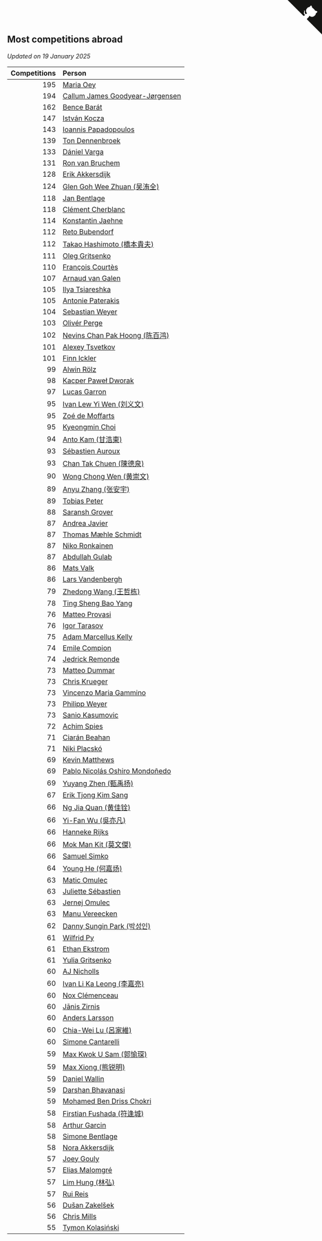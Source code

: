 ## Most competitions abroad

*Updated on 19 January 2025*

| Competitions | Person |
| ---: | :--- |
| 195 | [Maria Oey](https://www.worldcubeassociation.org/persons/2007OEYM01) |
| 194 | [Callum James Goodyear-Jørgensen](https://www.worldcubeassociation.org/persons/2012GOOD02) |
| 162 | [Bence Barát](https://www.worldcubeassociation.org/persons/2008BARA01) |
| 147 | [István Kocza](https://www.worldcubeassociation.org/persons/2005KOCZ01) |
| 143 | [Ioannis Papadopoulos](https://www.worldcubeassociation.org/persons/2013PAPA01) |
| 139 | [Ton Dennenbroek](https://www.worldcubeassociation.org/persons/2003DENN01) |
| 133 | [Dániel Varga](https://www.worldcubeassociation.org/persons/2008VARG01) |
| 131 | [Ron van Bruchem](https://www.worldcubeassociation.org/persons/2003BRUC01) |
| 128 | [Erik Akkersdijk](https://www.worldcubeassociation.org/persons/2005AKKE01) |
| 124 | [Glen Goh Wee Zhuan (吴洧全)](https://www.worldcubeassociation.org/persons/2015ZHUA01) |
| 118 | [Jan Bentlage](https://www.worldcubeassociation.org/persons/2010BENT01) |
| 118 | [Clément Cherblanc](https://www.worldcubeassociation.org/persons/2014CHER05) |
| 114 | [Konstantin Jaehne](https://www.worldcubeassociation.org/persons/2015JAEH01) |
| 112 | [Reto Bubendorf](https://www.worldcubeassociation.org/persons/2012BUBE01) |
| 112 | [Takao Hashimoto (橋本貴夫)](https://www.worldcubeassociation.org/persons/2007HASH01) |
| 111 | [Oleg Gritsenko](https://www.worldcubeassociation.org/persons/2011GRIT01) |
| 110 | [François Courtès](https://www.worldcubeassociation.org/persons/2008COUR01) |
| 107 | [Arnaud van Galen](https://www.worldcubeassociation.org/persons/2006GALE01) |
| 105 | [Ilya Tsiareshka](https://www.worldcubeassociation.org/persons/2012TERE01) |
| 105 | [Antonie Paterakis](https://www.worldcubeassociation.org/persons/2012PATE01) |
| 104 | [Sebastian Weyer](https://www.worldcubeassociation.org/persons/2010WEYE02) |
| 103 | [Olivér Perge](https://www.worldcubeassociation.org/persons/2007PERG01) |
| 102 | [Nevins Chan Pak Hoong (陈百鸿)](https://www.worldcubeassociation.org/persons/2010CHAN20) |
| 101 | [Alexey Tsvetkov](https://www.worldcubeassociation.org/persons/2017TSVE02) |
| 101 | [Finn Ickler](https://www.worldcubeassociation.org/persons/2012ICKL01) |
| 99 | [Alwin Rölz](https://www.worldcubeassociation.org/persons/2016ROLZ01) |
| 98 | [Kacper Paweł Dworak](https://www.worldcubeassociation.org/persons/2020DWOR01) |
| 97 | [Lucas Garron](https://www.worldcubeassociation.org/persons/2006GARR01) |
| 95 | [Ivan Lew Yi Wen (刘义文)](https://www.worldcubeassociation.org/persons/2012WENI01) |
| 95 | [Zoé de Moffarts](https://www.worldcubeassociation.org/persons/2010MOFF02) |
| 95 | [Kyeongmin Choi](https://www.worldcubeassociation.org/persons/2017CHOI07) |
| 94 | [Anto Kam (甘浩東)](https://www.worldcubeassociation.org/persons/2017TUNG13) |
| 93 | [Sébastien Auroux](https://www.worldcubeassociation.org/persons/2008AURO01) |
| 93 | [Chan Tak Chuen (陳德泉)](https://www.worldcubeassociation.org/persons/2007CHUE01) |
| 90 | [Wong Chong Wen (黄崇文)](https://www.worldcubeassociation.org/persons/2014WENW01) |
| 89 | [Anyu Zhang (张安宇)](https://www.worldcubeassociation.org/persons/2012ZHAN08) |
| 89 | [Tobias Peter](https://www.worldcubeassociation.org/persons/2014PETE03) |
| 88 | [Saransh Grover](https://www.worldcubeassociation.org/persons/2014GROV01) |
| 87 | [Andrea Javier](https://www.worldcubeassociation.org/persons/2010JAVI01) |
| 87 | [Thomas Mæhle Schmidt](https://www.worldcubeassociation.org/persons/2013SCHM02) |
| 87 | [Niko Ronkainen](https://www.worldcubeassociation.org/persons/2010RONK01) |
| 87 | [Abdullah Gulab](https://www.worldcubeassociation.org/persons/2014GULA02) |
| 86 | [Mats Valk](https://www.worldcubeassociation.org/persons/2007VALK01) |
| 86 | [Lars Vandenbergh](https://www.worldcubeassociation.org/persons/2003VAND01) |
| 79 | [Zhedong Wang (王哲栋)](https://www.worldcubeassociation.org/persons/2015WANG83) |
| 78 | [Ting Sheng Bao Yang](https://www.worldcubeassociation.org/persons/2008BAOY01) |
| 76 | [Matteo Provasi](https://www.worldcubeassociation.org/persons/2009PROV01) |
| 76 | [Igor Tarasov](https://www.worldcubeassociation.org/persons/2016TARA04) |
| 75 | [Adam Marcellus Kelly](https://www.worldcubeassociation.org/persons/2016KELL10) |
| 74 | [Emile Compion](https://www.worldcubeassociation.org/persons/2007COMP01) |
| 74 | [Jedrick Remonde](https://www.worldcubeassociation.org/persons/2008REMO01) |
| 73 | [Matteo Dummar](https://www.worldcubeassociation.org/persons/2017DUMM01) |
| 73 | [Chris Krueger](https://www.worldcubeassociation.org/persons/2006KRUE01) |
| 73 | [Vincenzo Maria Gammino](https://www.worldcubeassociation.org/persons/2016GAMM01) |
| 73 | [Philipp Weyer](https://www.worldcubeassociation.org/persons/2010WEYE01) |
| 73 | [Sanio Kasumovic](https://www.worldcubeassociation.org/persons/2009KASU01) |
| 72 | [Achim Spies](https://www.worldcubeassociation.org/persons/2021SPIE01) |
| 71 | [Ciarán Beahan](https://www.worldcubeassociation.org/persons/2012BEAH01) |
| 71 | [Niki Placskó](https://www.worldcubeassociation.org/persons/2008PLAC01) |
| 69 | [Kevin Matthews](https://www.worldcubeassociation.org/persons/2010MATT02) |
| 69 | [Pablo Nicolás Oshiro Mondoñedo](https://www.worldcubeassociation.org/persons/2010MOND01) |
| 69 | [Yuyang Zhen (甄禹扬)](https://www.worldcubeassociation.org/persons/2013ZHEN11) |
| 67 | [Erik Tjong Kim Sang](https://www.worldcubeassociation.org/persons/2018SANG01) |
| 66 | [Ng Jia Quan (黄佳铨)](https://www.worldcubeassociation.org/persons/2015QUAN03) |
| 66 | [Yi-Fan Wu (吳亦凡)](https://www.worldcubeassociation.org/persons/2010WUIF01) |
| 66 | [Hanneke Rijks](https://www.worldcubeassociation.org/persons/2008RIJK01) |
| 66 | [Mok Man Kit (莫文傑)](https://www.worldcubeassociation.org/persons/2009KITM01) |
| 66 | [Samuel Simko](https://www.worldcubeassociation.org/persons/2016SIMK01) |
| 64 | [Young He (何嘉炀)](https://www.worldcubeassociation.org/persons/2014HEYO01) |
| 63 | [Matic Omulec](https://www.worldcubeassociation.org/persons/2010OMUL02) |
| 63 | [Juliette Sébastien](https://www.worldcubeassociation.org/persons/2014SEBA01) |
| 63 | [Jernej Omulec](https://www.worldcubeassociation.org/persons/2010OMUL01) |
| 63 | [Manu Vereecken](https://www.worldcubeassociation.org/persons/2010VERE01) |
| 62 | [Danny Sungin Park (박성인)](https://www.worldcubeassociation.org/persons/2015PARK13) |
| 61 | [Wilfrid Py](https://www.worldcubeassociation.org/persons/2016PYWI01) |
| 61 | [Ethan Ekstrom](https://www.worldcubeassociation.org/persons/2018EKST01) |
| 61 | [Yulia Gritsenko](https://www.worldcubeassociation.org/persons/2012SIDO01) |
| 60 | [AJ Nicholls](https://www.worldcubeassociation.org/persons/2015NICH04) |
| 60 | [Ivan Li Ka Leong (李嘉亮)](https://www.worldcubeassociation.org/persons/2015LEON02) |
| 60 | [Nox Clémenceau](https://www.worldcubeassociation.org/persons/2015CLEM03) |
| 60 | [Jānis Zirnis](https://www.worldcubeassociation.org/persons/2013ZIRN01) |
| 60 | [Anders Larsson](https://www.worldcubeassociation.org/persons/2003LARS01) |
| 60 | [Chia-Wei Lu (呂家維)](https://www.worldcubeassociation.org/persons/2007LUCH01) |
| 60 | [Simone Cantarelli](https://www.worldcubeassociation.org/persons/2012CANT02) |
| 59 | [Max Kwok U Sam (郭愉琛)](https://www.worldcubeassociation.org/persons/2018SAMK01) |
| 59 | [Max Xiong (熊锐明)](https://www.worldcubeassociation.org/persons/2015XION03) |
| 59 | [Daniel Wallin](https://www.worldcubeassociation.org/persons/2013WALL03) |
| 59 | [Darshan Bhavanasi](https://www.worldcubeassociation.org/persons/2022BHAV01) |
| 59 | [Mohamed Ben Driss Chokri](https://www.worldcubeassociation.org/persons/2015CHOK01) |
| 58 | [Firstian Fushada (符逢城)](https://www.worldcubeassociation.org/persons/2015FUSH01) |
| 58 | [Arthur Garcin](https://www.worldcubeassociation.org/persons/2014GARC27) |
| 58 | [Simone Bentlage](https://www.worldcubeassociation.org/persons/2014OHLE01) |
| 58 | [Nora Akkersdijk](https://www.worldcubeassociation.org/persons/2009CHRI03) |
| 57 | [Joey Gouly](https://www.worldcubeassociation.org/persons/2007GOUL01) |
| 57 | [Elias Malomgré](https://www.worldcubeassociation.org/persons/2017MALO02) |
| 57 | [Lim Hung (林弘)](https://www.worldcubeassociation.org/persons/2016HUNG08) |
| 57 | [Rui Reis](https://www.worldcubeassociation.org/persons/2015REIS02) |
| 56 | [Dušan Zakelšek](https://www.worldcubeassociation.org/persons/2012ZAKE02) |
| 56 | [Chris Mills](https://www.worldcubeassociation.org/persons/2014MILL04) |
| 55 | [Tymon Kolasiński](https://www.worldcubeassociation.org/persons/2016KOLA02) |


<a href="https://github.com/jonatanklosko/wca_statistics" class="github-corner" aria-label="View source on Github"><svg width="80" height="80" viewBox="0 0 250 250" style="fill:#151513; color:#fff; position: absolute; top: 0; border: 0; right: 0;" aria-hidden="true"><path d="M0,0 L115,115 L130,115 L142,142 L250,250 L250,0 Z"></path><path d="M128.3,109.0 C113.8,99.7 119.0,89.6 119.0,89.6 C122.0,82.7 120.5,78.6 120.5,78.6 C119.2,72.0 123.4,76.3 123.4,76.3 C127.3,80.9 125.5,87.3 125.5,87.3 C122.9,97.6 130.6,101.9 134.4,103.2" fill="currentColor" style="transform-origin: 130px 106px;" class="octo-arm"></path><path d="M115.0,115.0 C114.9,115.1 118.7,116.5 119.8,115.4 L133.7,101.6 C136.9,99.2 139.9,98.4 142.2,98.6 C133.8,88.0 127.5,74.4 143.8,58.0 C148.5,53.4 154.0,51.2 159.7,51.0 C160.3,49.4 163.2,43.6 171.4,40.1 C171.4,40.1 176.1,42.5 178.8,56.2 C183.1,58.6 187.2,61.8 190.9,65.4 C194.5,69.0 197.7,73.2 200.1,77.6 C213.8,80.2 216.3,84.9 216.3,84.9 C212.7,93.1 206.9,96.0 205.4,96.6 C205.1,102.4 203.0,107.8 198.3,112.5 C181.9,128.9 168.3,122.5 157.7,114.1 C157.9,116.9 156.7,120.9 152.7,124.9 L141.0,136.5 C139.8,137.7 141.6,141.9 141.8,141.8 Z" fill="currentColor" class="octo-body"></path></svg></a><style>.github-corner:hover .octo-arm{animation:octocat-wave 560ms ease-in-out}@keyframes octocat-wave{0%,100%{transform:rotate(0)}20%,60%{transform:rotate(-25deg)}40%,80%{transform:rotate(10deg)}}@media (max-width:500px){.github-corner:hover .octo-arm{animation:none}.github-corner .octo-arm{animation:octocat-wave 560ms ease-in-out}}</style>
